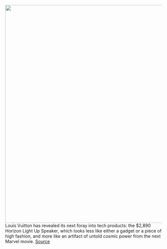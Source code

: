 <img src='https://cdn.vox-cdn.com/thumbor/w-VUQXdypQXEp9rzFLlFlfn-T5s=/0x0:1674x1364/1200x800/filters:focal(704x549:970x815)/cdn.vox-cdn.com/uploads/chorus_image/image/69603137/Screen_Shot_2021_07_19_at_3.11.06_PM.0.png' width='700px' /><br/>
Louis Vuitton has revealed its next foray into tech products: the $2,890 Horizon Light Up Speaker, which looks less like either a gadget or a piece of high fashion, and more like an artifact of untold cosmic power from the next Marvel movie.
<a href='https://www.theverge.com/2021/7/19/22583644/louis-vuitton-horizon-light-up-speaker-design-price-release-date'> Source <a/>